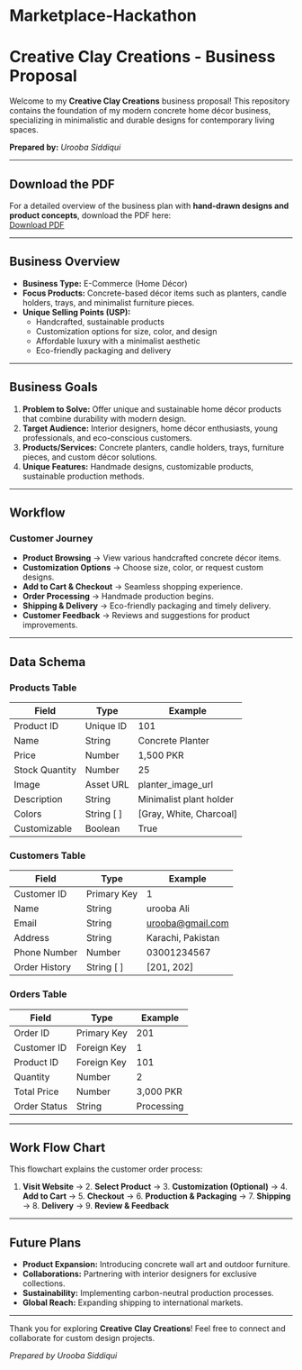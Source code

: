 # Marketplace-Hackathon
# Creative Clay Creations - Business Proposal

Welcome to my **Creative Clay Creations** business proposal! This repository contains the foundation of my modern concrete home décor business, specializing in minimalistic and durable designs for contemporary living spaces.

**Prepared by:** *Urooba Siddiqui*

---

## **Download the PDF**

For a detailed overview of the business plan with **hand-drawn designs and product concepts**, download the PDF here:\
[Download PDF](.https://drive.google.com/drive/folders/1CeOgBY-sRd1MG1eUsCk4NCKP-ejw7x7G)

---

## **Business Overview**

- **Business Type:** E-Commerce (Home Décor)
- **Focus Products:** Concrete-based décor items such as planters, candle holders, trays, and minimalist furniture pieces.
- **Unique Selling Points (USP):**
  - Handcrafted, sustainable products
  - Customization options for size, color, and design
  - Affordable luxury with a minimalist aesthetic
  - Eco-friendly packaging and delivery

---

## **Business Goals**

1. **Problem to Solve:** Offer unique and sustainable home décor products that combine durability with modern design.
2. **Target Audience:** Interior designers, home décor enthusiasts, young professionals, and eco-conscious customers.
3. **Products/Services:** Concrete planters, candle holders, trays, furniture pieces, and custom décor solutions.
4. **Unique Features:** Handmade designs, customizable products, sustainable production methods.

---

## **Workflow**

### **Customer Journey**

- **Product Browsing** → View various handcrafted concrete décor items.
- **Customization Options** → Choose size, color, or request custom designs.
- **Add to Cart & Checkout** → Seamless shopping experience.
- **Order Processing** → Handmade production begins.
- **Shipping & Delivery** → Eco-friendly packaging and timely delivery.
- **Customer Feedback** → Reviews and suggestions for product improvements.

---

## **Data Schema**

### **Products Table**

| Field          | Type       | Example                 |
| -------------- | ---------- | ----------------------- |
| Product ID     | Unique ID  | 101                     |
| Name           | String     | Concrete Planter        |
| Price          | Number     | 1,500 PKR               |
| Stock Quantity | Number     | 25                      |
| Image          | Asset URL  | planter\_image\_url     |
| Description    | String     | Minimalist plant holder |
| Colors         | String [ ] | [Gray, White, Charcoal] |
| Customizable   | Boolean    | True                    |

### **Customers Table**

| Field         | Type        | Example                                      |
| ------------- | ----------- | -------------------------------------------- |
| Customer ID   | Primary Key | 1                                            |
| Name          | String      | urooba Ali                                   |
| Email         | String      | [urooba@gmail.com](mailto\:urooba@gmail.com) |
| Address       | String      | Karachi, Pakistan                            |
| Phone Number  | Number      | 03001234567                                  |
| Order History | String [ ]  | [201, 202]                                   |

### **Orders Table**

| Field        | Type        | Example    |
| ------------ | ----------- | ---------- |
| Order ID     | Primary Key | 201        |
| Customer ID  | Foreign Key | 1          |
| Product ID   | Foreign Key | 101        |
| Quantity     | Number      | 2          |
| Total Price  | Number      | 3,000 PKR  |
| Order Status | String      | Processing |

---

## **Work Flow Chart**

This flowchart explains the customer order process:

1. **Visit Website** → 2. **Select Product** → 3. **Customization (Optional)** → 4. **Add to Cart** → 5. **Checkout** → 6. **Production & Packaging** → 7. **Shipping** → 8. **Delivery** → 9. **Review & Feedback**

---

## **Future Plans**

- **Product Expansion:** Introducing concrete wall art and outdoor furniture.
- **Collaborations:** Partnering with interior designers for exclusive collections.
- **Sustainability:** Implementing carbon-neutral production processes.
- **Global Reach:** Expanding shipping to international markets.

---

Thank you for exploring **Creative Clay Creations**! Feel free to connect and collaborate for custom design projects.

*Prepared by Urooba Siddiqui*

